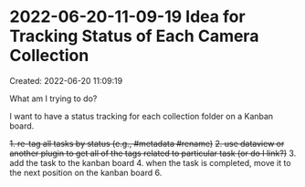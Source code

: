 # 2022-06-20-11-09-19 Idea for Tracking Status of Each Camera Collection

Created: 2022-06-20 11:09:19

What am I trying to do?

I want to have a status tracking for each collection folder on a Kanban board.

~~1. re-tag all tasks by status (e.g., #metadata #rename)~~
~~2. use dataview or another plugin to get all of the tags related to particular task (or do I link?)~~
3. add the task to the kanban board
4. when the task is completed, move it to the next position on the kanban board
6. 